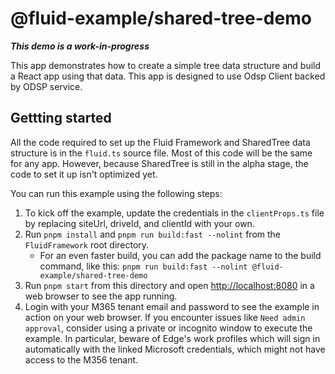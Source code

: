 # @fluid-example/shared-tree-demo

**_This demo is a work-in-progress_**

This app demonstrates how to create a simple tree data structure and build a React app using that data. This app is designed to use Odsp Client backed by ODSP service.

## Gettting started

All the code required to set up the Fluid Framework and SharedTree data structure is in the `fluid.ts` source file. Most of this code will be the same for any app. However, because SharedTree is still in the alpha stage, the code to set it up isn't optimized yet.

You can run this example using the following steps:

1. To kick off the example, update the credentials in the `clientProps.ts` file by replacing siteUrl, driveId, and clientId with your own.
1. Run `pnpm install` and `pnpm run build:fast --nolint` from the `FluidFramework` root directory.
    - For an even faster build, you can add the package name to the build command, like this:
      `pnpm run build:fast --nolint @fluid-example/shared-tree-demo`
1. Run `pnpm start` from this directory and open <http://localhost:8080> in a web browser to see the app running.
1. Login with your M365 tenant email and password to see the example in action on your web browser. If you encounter issues like `Need admin approval`, consider using a private or incognito window to execute the example. In particular, beware of Edge's work profiles which will sign in automatically with the linked Microsoft credentials, which might not have access to the M356 tenant.
